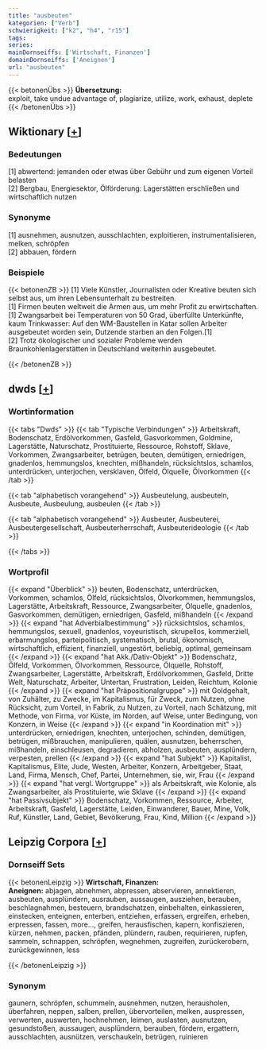```yaml
---
title: "ausbeuten"
kategorien: ["Verb"]
schwierigkeit: ["k2", "h4", "r15"]
tags:
series:
mainDornseiffs: ['Wirtschaft, Finanzen']
domainDornseiffs: ['Aneignen']
url: "ausbeuten"
---
```


{{< betonenÜbs >}}
**Übersetzung:**  
exploit, take undue advantage of, plagiarize, utilize, work, exhaust, deplete  
{{< /betonenÜbs >}}

## Wiktionary [[+](https://de.wiktionary.org/wiki/ausbeuten)]

### Bedeutungen
[1] abwertend: jemanden oder etwas über Gebühr und zum eigenen Vorteil belasten  
[2] Bergbau, Energiesektor, Ölförderung: Lagerstätten erschließen und wirtschaftlich nutzen  

### Synonyme
[1] ausnehmen, ausnutzen, ausschlachten, exploitieren, instrumentalisieren, melken, schröpfen  
[2] abbauen, fördern  

### Beispiele
{{< betonenZB >}}
[1] Viele Künstler, Journalisten oder Kreative beuten sich selbst aus, um ihren Lebensunterhalt zu bestreiten.  
[1] Firmen beuten weltweit die Armen aus, um mehr Profit zu erwirtschaften.  
[1] Zwangsarbeit bei Temperaturen von 50 Grad, überfüllte Unterkünfte, kaum Trinkwasser: Auf den WM-Baustellen in Katar sollen Arbeiter ausgebeutet worden sein, Dutzende starben an den Folgen.[1]  
[2] Trotz ökologischer und sozialer Probleme werden Braunkohlenlagerstätten in Deutschland weiterhin ausgebeutet.  

{{< /betonenZB >}}


## dwds [[+](https://www.dwds.de/wb/ausbeuten)]

### Wortinformation
{{< tabs "Dwds" >}}
{{< tab "Typische Verbindungen" >}}
Arbeitskraft, Bodenschatz, Erdölvorkommen, Gasfeld, Gasvorkommen, Goldmine, Lagerstätte, Naturschatz, Prostituierte, Ressource, Rohstoff, Sklave, Vorkommen, Zwangsarbeiter, betrügen, beuten, demütigen, erniedrigen, gnadenlos, hemmungslos, knechten, mißhandeln, rücksichtslos, schamlos, unterdrücken, unterjochen, versklaven, Ölfeld, Ölquelle, Ölvorkommen
{{< /tab >}}

{{< tab "alphabetisch vorangehend" >}}
Ausbeutelung, ausbeuteln, Ausbeute, Ausbeulung, ausbeulen
{{< /tab >}}

{{< tab "alphabetisch vorangehend" >}}
Ausbeuter, Ausbeuterei, Ausbeutergesellschaft, Ausbeuterherrschaft, Ausbeuterideologie
{{< /tab >}}

{{< /tabs >}}

### Wortprofil
{{< expand "Überblick" >}} beuten, Bodenschatz, unterdrücken, Vorkommen, schamlos, Ölfeld, rücksichtslos, Ölvorkommen, hemmungslos, Lagerstätte, Arbeitskraft, Ressource, Zwangsarbeiter, Ölquelle, gnadenlos, Gasvorkommen, demütigen, erniedrigen, Gasfeld, mißhandeln {{< /expand >}}
{{< expand "hat Adverbialbestimmung" >}} rücksichtslos, schamlos, hemmungslos, sexuell, gnadenlos, voyeuristisch, skrupellos, kommerziell, erbarmungslos, parteipolitisch, systematisch, brutal, ökonomisch, wirtschaftlich, effizient, finanziell, ungestört, beliebig, optimal, gemeinsam {{< /expand >}}
{{< expand "hat Akk./Dativ-Objekt" >}} Bodenschatz, Ölfeld, Vorkommen, Ölvorkommen, Ressource, Ölquelle, Rohstoff, Zwangsarbeiter, Lagerstätte, Arbeitskraft, Erdölvorkommen, Gasfeld, Dritte Welt, Naturschatz, Arbeiter, Untertan, Frustration, Leiden, Reichtum, Kolonie {{< /expand >}}
{{< expand "hat Präpositionalgruppe" >}} mit Goldgehalt, von Zuhälter, zu Zwecke, im Kapitalismus, für Zweck, zum Nutzen, ohne Rücksicht, zum Vorteil, in Fabrik, zu Nutzen, zu Vorteil, nach Schätzung, mit Methode, von Firma, vor Küste, im Norden, auf Weise, unter Bedingung, von Konzern, in Weise {{< /expand >}}
{{< expand "in Koordination mit" >}} unterdrücken, erniedrigen, knechten, unterjochen, schinden, demütigen, betrügen, mißbrauchen, manipulieren, quälen, ausnutzen, beherrschen, mißhandeln, einschleusen, degradieren, abholzen, ausbeuten, ausplündern, verpesten, prellen {{< /expand >}}
{{< expand "hat Subjekt" >}} Kapitalist, Kapitalismus, Elite, Jude, Westen, Arbeiter, Konzern, Arbeitgeber, Staat, Land, Firma, Mensch, Chef, Partei, Unternehmen, sie, wir, Frau {{< /expand >}}
{{< expand "hat vergl. Wortgruppe" >}} als Arbeitskraft, wie Kolonie, als Zwangsarbeiter, als Prostituierte, wie Sklave {{< /expand >}}
{{< expand "hat Passivsubjekt" >}} Bodenschatz, Vorkommen, Ressource, Arbeiter, Arbeitskraft, Gasfeld, Lagerstätte, Leiden, Einwanderer, Bauer, Mine, Volk, Ruf, Künstler, Land, Gebiet, Bevölkerung, Frau, Kind, Million {{< /expand >}}

## Leipzig Corpora [[+](https://corpora.uni-leipzig.de/en/res?word=ausbeuten&corpusId=deu_newscrawl-public_2018)]

### Dornseiff Sets
{{< betonenLeipzig >}}
**Wirtschaft, Finanzen:**  
**Aneignen:** abjagen, abnehmen, abpressen, abservieren, annektieren, ausbeuten, ausplündern, ausrauben, aussaugen, ausziehen, berauben, beschlagnahmen, besteuern, brandschatzen, einbehalten, einkassieren, einstecken, enteignen, enterben, entziehen, erfassen, ergreifen, erheben, erpressen, fassen, more..., greifen, herausfischen, kapern, konfiszieren, kürzen, nehmen, packen, pfänden, plündern, rauben, requirieren, rupfen, sammeln, schnappen, schröpfen, wegnehmen, zugreifen, zurückerobern, zurückgewinnen, less  

{{< /betonenLeipzig >}}

### Synonym
gaunern, schröpfen, schummeln, ausnehmen, nutzen, herausholen, überfahren, neppen, salben, prellen, übervorteilen, melken, auspressen, verwerten, auswerten, hochnehmen, leimen, auslasten, ausnutzen, gesundstoßen, aussaugen, ausplündern, berauben, fördern, ergattern, ausschlachten, ausnützen, verschaukeln, betrügen, ruinieren

